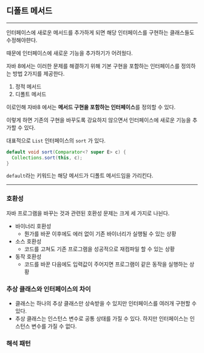 ## 디폴트 메서드

---

인터페이스에 새로운 메서드를 추가하게 되면 해당 인터페이스를 구현하는 클래스들도 수정해야햔다.

때문에 인터페이스에 새로운 기능을 추가하기가 어려웠다.

자바 8에서는 이러한 문제를 해결하기 위해 기본 구현을 포함하는 인터페이스를 정의하는 방법 2가지를 제공한다.

1. 정적 메서드
2. 디폴트 메서드

이로인해 자바8 에서는 **메서드 구현을 포함하는 인터페이스**를 정의할 수 있다.

이렇게 하면 기존의 구현을 바꾸도록 강요하지 않으면서 인터페이스에 새로운 기능을 추가할 수 있다.

대표적으로 `List` 인터페이스의 `sort` 가 있다.

```java
default void sort(Comparator<? super E> c) {
  Collections.sort(this, c);
}
```

`default`라는 키워드는 해당 메서드가 디폴트 메서드임을 가리킨다.

---

### 호환성

자바 프로그램을 바꾸는 것과 관련된 호환성 문제는 크게 세 가지로 나뉜다.

- 바이너리 호환성
  - 뭔가를 바꾼 이후에도 에러 없이 기존 바이너리가 실행될 수 있는 상황
- 소스 호환성
  - 코드를 고쳐도 기존 프로그램을 성공적으로 재컴파일 할 수 있는 상황
- 동작 호환성
  - 코드를 바꾼 다음에도 입력값이 주어지면 프로그램이 같은 동작을 실행하는 상황

### 추상 클래스와 인터페이스의 차이

- 클래스는 하나의 추상 클래스만 상속받을 수 있지만 인터페이스를 여러개 구현할 수 있다.
- 추상 클래스는 인스턴스 변수로 공통 상태를 가질 수 있다. 하지만 인터페이스는 인스턴스 변수를 가질 수 없다.

### 해석 패턴

